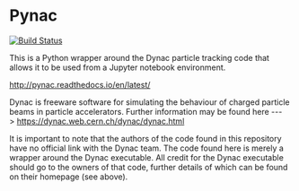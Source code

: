 # Pynac

[![Build Status](https://travis-ci.org/se-esss-litterbox/Pynac.svg?branch=master)](https://travis-ci.org/se-esss-litterbox/Pynac)

This is a Python wrapper around the Dynac particle tracking code that allows it to be used from a Jupyter notebook environment.

http://pynac.readthedocs.io/en/latest/

Dynac is freeware software for simulating the behaviour of charged particle beams in particle accelerators.  Further information may be found here ---> https://dynac.web.cern.ch/dynac/dynac.html

It is important to note that the authors of the code found in this repository have no official link with the Dynac team.  The code found here is merely a wrapper around the Dynac executable.  All credit for the Dynac executable should go to the owners of that code, further details of which can be found on their homepage (see above).
